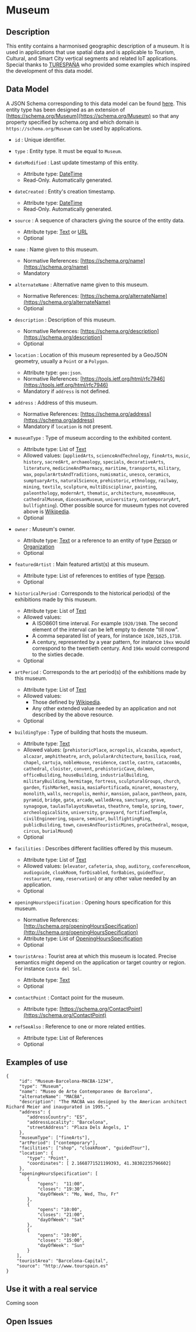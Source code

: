 # Museum

## Description

This entity contains a harmonised geographic description of a museum. It is
used in applications that use spatial data and is applicable to Tourism, Cultural,
and Smart City vertical segments and related IoT applications. Special thanks to [TURESPAÑA](http://www.tourspain.es/en-us/paginas/index.aspx) who provided some examples which inspired the development of this data model.  

## Data Model

A JSON Schema corresponding to this data model can be found [here](http://fiware.github.io/dataModels/specs/PointOfInterest/Museum/schema.json).
This entity type has been designed as an extension of [https://schema.org/Museum](https://schema.org/Museum) so that
any property specified by schema.org and which domain is `https://schema.org/Museum` can be used by applications. 

+  `id` : Unique identifier. 

+ `type` : Entity type. It must be equal to `Museum`.

+ `dateModified` : Last update timestamp of this entity.
    + Attribute type: [DateTime](https://schema.org/DateTime)
    + Read-Only. Automatically generated.

+ `dateCreated` : Entity's creation timestamp.
    + Attribute type: [DateTime](https://schema.org/DateTime)
    + Read-Only. Automatically generated.
    
+ `source` : A sequence of characters giving the source of the entity data.
    + Attribute type: [Text](https://schema.org/Text) or [URL](https://schema.org/URL)
    + Optional    
    
+ `name` : Name given to this museum.
    + Normative References: [https://schema.org/name](https://schema.org/name)
    + Mandatory
    
+ `alternateName` : Alternative name given to this museum.
    + Normative References: [https://schema.org/alternateName](https://schema.org/alternateName)
    + Optional

+ `description` : Description of this museum.
    + Normative References: [https://schema.org/description](https://schema.org/description]
    + Optional

+ `location` : Location of this museum represented by a GeoJSON geometry, usually a `Point` or a `Polygon`. 
    + Attribute type: `geo:json`.
    + Normative References: [https://tools.ietf.org/html/rfc7946](https://tools.ietf.org/html/rfc7946)
    + Mandatory if `address` is not defined. 
    
+ `address` : Address of this museum.
    + Normative References: [https://schema.org/address](https://schema.org/address)
    + Mandatory if `location` is not present.
    
+ `museumType` : Type of museum according to the exhibited content.
    + Attribute type: List of [Text](https://schema.org/Text)
    + Allowed values: (`appliedArts`, `scienceAndTechnology`, `fineArts`, `music`, `history`, `sacredArt`,
    `archaeology`, `specials`, `decorativeArts`, `literature`, `medicineAndPharmacy`, `maritime`, `transports`, `military`,
    `wax`, `popularArtsAndTraditions`, `numismatic`, `unesco`, `ceramics`, `sumptuaryArts`, `naturalScience`, `prehistoric`, `ethnology`,
    `railway`, `mining`, `textile`, `sculpture`, `multiDisciplinar`, `painting`, `paleonthology`, `modernArt`, `thematic`, `architecture`,
    `museumHouse`, `cathedralMuseum`, `diocesanMuseum`, `universitary`, `contemporaryArt`, `bullfighting`). Other possible source for
    museum types not covered above is [Wikipedia](https://en.wikipedia.org/wiki/Category:Types_of_museum).
    + Optional
    
+ `owner` : Museum's owner. 
    + Attribute type: [Text](https://schema.org/Text) or a reference to an entity of type
    [Person](https://schema.org/Person) or [Organization](https://schema.org/Organization)
    + Optional

+ `featuredArtist` : Main featured artist(s) at this museum.
    + Attribute type: List of references to entities of type [Person](https://schema.org/Person).
    + Optional

+ `historicalPeriod` : Corresponds to the historical period(s) of the exhibitions made by this museum.
    + Attribute type: List of [Text](https://schema.org/Text)
    + Allowed values:
        + A ISO8601 time interval. For example `1920/1940`. The second element of the interval can be left empty to denote "till now". 
        + A comma separated list of years, for instance `1620,1625,1718`.
        + A century, represented by a year pattern, for instance `19xx` would correspond to the twentieth century.
        And `196x` would correspond to the sixties decade.
    + Optional 
    
+ `artPeriod` : Corresponds to the art period(s) of the exhibitions made by this museum.
    + Attribute type: List of [Text](https://schema.org/Text)
    + Allowed values:
        + Those defined by [Wikipedia](https://en.wikipedia.org/wiki/Art_periods).
        + Any other extended value needed by an application and not described by the above resource. 
    + Optional

+ `buildingType` : Type of building that hosts the museum.
    + Attribute type: [Text](https://schema.org/Text)
    + Allowed values: (`prehistoricPlace`, `acropolis`, `alcazaba`, `aqueduct`, `alcazar`, `amphitheatre`, `arch`,
        `polularArchitecture`, `basilica`, `road`, `chapel`, `cartuja`, `nobleHouse`, `residence`, `castle`, `castro`, `catacombs`, `cathedral`,
        `cloister`, `convent`, `prehistoricCave`, `dolmen`, `officeBuilding`, `houseBuilding`, `industrialBuilding`, `militaryBuilding`,
        `hermitage`, `fortress`, `sculpturalGroups`, `church`, `garden`, `fishMarket`, `masia`, `masiaFortificada`, `minaret`, `monastery`,
        `monolith`, `walls`, `necropolis`, `menhir`, `mansion`, `palace`, `pantheon`, `pazo`, `pyramid`, `bridge`, `gate`, `arcade`, `walledArea`,
        `sanctuary`, `grave`, `synagogue`, `taulasTalayotsNavetas`, `theathre`, `temple`, `spring`, `tower`, `archeologicalSite`, `university`,
        `graveyard`, `fortifiedTemple`, `civilEngineering`, `square`, `seminar`, `bullfightingRing`, `publicBuilding`, `town`, `cavesAndTouristicMines`,
        `proCathedral`, `mosque`, `circus`, `burialMound`)
    + Optional

+ `facilities` : Describes different facilities offered by this museum.
    + Attribute type: List of [Text](https://schema.org/Text)
    + Allowed values: (`elevator`, `cafeteria`, `shop`, `auditory`, `conferenceRoom`,
        `audioguide`, `cloakRoom`, `forDisabled`, `forBabies`, `guidedTour`, `restaurant`, `ramp`, `reservation`)
        or any other value needed by an application. 
    + Optional
    
+ `openingHoursSpecification` : Opening hours specification for this museum.
    + Normative References: [http://schema.org/openingHoursSpecification](http://schema.org/openingHoursSpecification)
    + Attribute type: List of [OpeningHoursSpecification](https://schema.org/OpeningHoursSpecification)
    + Optional

+ `touristArea` : Tourist area at which this museum is located.
Precise semantics might depend on the application or target country or region. For instance `Costa del Sol`.
    + Attribute type: [Text](https://schema.org/Text)
    + Optional
    
+ `contactPoint` : Contact point for the museum.
    + Attribute type: [https://schema.org/ContactPoint](https://schema.org/ContactPoint)

+ `refSeeAlso` : Reference to one or more related entities.
    + Attribute type: List of References
    + Optional
 
## Examples of use

    {      
         "id": "Museum-Barcelona-MACBA-1234",        
         "type": "Museum", 
         "name": "Museo de Arte Contemporaneo de Barcelona",
         "alternateName": "MACBA",
         "description": "The MACBA was designed by the American architect Richard Meier and inaugurated in 1995.",
         "address": {          
            "addressCountry": "ES",          
            "addressLocality": "Barcelona",
            "streetAddress": "Plaza Dels Àngels, 1"
         },
         "museumType": ["fineArts"],
         "artPeriod": ["contemporary"],
         "facilities": ["shop", "cloakRoom", "guidedTour"],
         "location": {   
            "type": "Point",          
            "coordinates": [ 2.1668771521199393, 41.38302235796602]
         },
         "openingHoursSpecification": [
            {
                "opens":  "11:00",
                "closes": "19:30",
                "dayOfWeek": "Mo, Wed, Thu, Fr"
            },
            {
                "opens": "10:00",
                "closes": "21:00",
                "dayOfWeek": "Sat"
            },
            {
                "opens": "10:00",
                "closes": "15:00",
                "dayOfWeek": "Sun"
            }
        ],
        "touristArea": "Barcelona-Capital",
        "source": "http://www.tourspain.es"
    }

    
## Use it with a real service

Coming soon

## Open Issues

